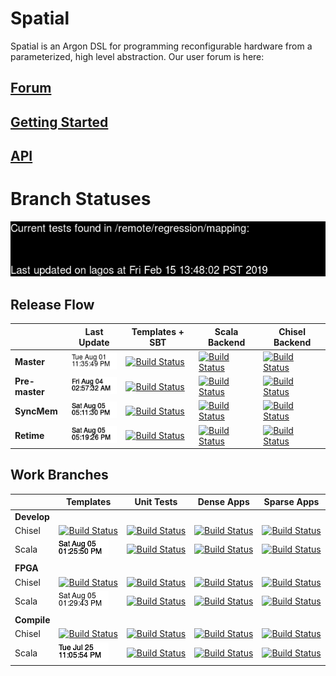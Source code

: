 # Spatial
Spatial is an Argon DSL for programming reconfigurable hardware from a parameterized, high level abstraction.  Our user forum is here: 

## [Forum](https://groups.google.com/forum/#!forum/spatial-lang-users)

## [Getting Started](http://spatial-lang.readthedocs.io/en/latest/tutorial/starting.html)

## [API](http://spatial-lang.readthedocs.io/en/latest/)

# Branch Statuses

!["what's running" is unavailable](https://github.com/mattfel1/Window/blob/master/window.png?raw=true "whatsrunning")

## Release Flow

|            | Last Update | Templates + SBT | Scala Backend | Chisel Backend |
|------------|-----------|------------|------------|-------------|
| **Master** | ![timestamp unavailable](https://github.com/mattfel1/Trackers/blob/timestamps/timestamp_master.png?raw=true "timestamp")  | [![Build Status](https://travis-ci.org/stanford-ppl/spatial-lang.svg?branch=master)](https://travis-ci.org/stanford-ppl/spatial-lang) | [![Build Status](https://travis-ci.org/mattfel1/Trackers.svg?branch=ClassComplete-Branchmaster-Backendscala-Tracker)](https://github.com/stanford-ppl/spatial-lang/wiki/Brnch:master-Trgt:scala) | [![Build Status](https://travis-ci.org/mattfel1/Trackers.svg?branch=ClassComplete-Branchmaster-Backendchisel-Tracker)](https://github.com/stanford-ppl/spatial-lang/wiki/Brnch:master-Trgt:chisel) |
| **Pre-master** | ![timestamp unavailable](https://github.com/mattfel1/Trackers/blob/timestamps/timestamp_pre-master.png?raw=true "timestamp")  | [![Build Status](https://travis-ci.org/stanford-ppl/spatial-lang.svg?branch=pre-master)](https://travis-ci.org/stanford-ppl/spatial-lang) | [![Build Status](https://travis-ci.org/mattfel1/Trackers.svg?branch=ClassComplete-Branchpre-master-Backendscala-Tracker)](https://github.com/stanford-ppl/spatial-lang/wiki/Brnch:pre-master-Trgt:scala) | [![Build Status](https://travis-ci.org/mattfel1/Trackers.svg?branch=ClassComplete-Branchpre-master-Backendchisel-Tracker)](https://github.com/stanford-ppl/spatial-lang/wiki/Brnch:pre-master-Trgt:chisel) |
| **SyncMem** | ![timestamp unavailable](https://github.com/mattfel1/Trackers/blob/timestamps/timestamp_syncMem.png?raw=true "timestamp")  | [![Build Status](https://travis-ci.org/stanford-ppl/spatial-lang.svg?branch=syncMem)](https://travis-ci.org/stanford-ppl/spatial-lang) | [![Build Status](https://travis-ci.org/mattfel1/Trackers.svg?branch=ClassComplete-BranchsyncMem-Backendscala-Tracker)](https://github.com/stanford-ppl/spatial-lang/wiki/Brnch:syncMem-Trgt:scala) | [![Build Status](https://travis-ci.org/mattfel1/Trackers.svg?branch=ClassComplete-BranchsyncMem-Backendchisel-Tracker)](https://github.com/stanford-ppl/spatial-lang/wiki/Brnch:syncMem-Trgt:chisel) |
| **Retime** | ![timestamp unavailable](https://github.com/mattfel1/Trackers/blob/timestamps/timestamp_retime.png?raw=true "timestamp")  | [![Build Status](https://travis-ci.org/stanford-ppl/spatial-lang.svg?branch=retime)](https://travis-ci.org/stanford-ppl/spatial-lang) | [![Build Status](https://travis-ci.org/mattfel1/Trackers.svg?branch=ClassComplete-Branchretime-Backendscala-Tracker)](https://github.com/stanford-ppl/spatial-lang/wiki/Brnch:retime-Trgt:scala) | [![Build Status](https://travis-ci.org/mattfel1/Trackers.svg?branch=ClassComplete-Branchretime-Backendchisel-Tracker)](https://github.com/stanford-ppl/spatial-lang/wiki/Brnch:retime-Trgt:chisel) |

## Work Branches

|            | Templates | Unit Tests | Dense Apps | Sparse Apps |
|------------|-----------|------------|------------|-------------|
| **Develop**   |  |  |  |  |
| Chisel | [![Build Status](https://travis-ci.org/stanford-ppl/spatial-lang.svg?branch=develop)](https://travis-ci.org/stanford-ppl/spatial-lang)         | [![Build Status](https://travis-ci.org/mattfel1/Trackers.svg?branch=ClassUnit-Branchdevelop-Backendchisel-Tracker)](https://github.com/stanford-ppl/spatial-lang/wiki/Brnch:develop-Trgt:chisel)           | [![Build Status](https://travis-ci.org/mattfel1/Trackers.svg?branch=ClassDense-Branchdevelop-Backendchisel-Tracker)](https://github.com/stanford-ppl/spatial-lang/wiki/Brnch:develop-Trgt:chisel)           | [![Build Status](https://travis-ci.org/mattfel1/Trackers.svg?branch=ClassSparse-Branchdevelop-Backendchisel-Tracker)](https://github.com/stanford-ppl/spatial-lang/wiki/Brnch:develop-Trgt:chisel)             |
| Scala  | ![timestamp unavailable](https://github.com/mattfel1/Trackers/blob/timestamps/timestamp_develop.png?raw=true "timestamp")      |  [![Build Status](https://travis-ci.org/mattfel1/Trackers.svg?branch=ClassUnit-Branchdevelop-Backendscala-Tracker)](https://github.com/stanford-ppl/spatial-lang/wiki/Brnch:develop-Trgt:scala)           | [![Build Status](https://travis-ci.org/mattfel1/Trackers.svg?branch=ClassDense-Branchdevelop-Backendscala-Tracker)](https://github.com/stanford-ppl/spatial-lang/wiki/Brnch:develop-Trgt:scala)           | [![Build Status](https://travis-ci.org/mattfel1/Trackers.svg?branch=ClassSparse-Branchdevelop-Backendscala-Tracker)](https://github.com/stanford-ppl/spatial-lang/wiki/Brnch:develop-Trgt:scala)             |
| **FPGA**   |  |  |  |  |
| Chisel | [![Build Status](https://travis-ci.org/stanford-ppl/spatial-lang.svg?branch=fpga)](https://travis-ci.org/stanford-ppl/spatial-lang)         | [![Build Status](https://travis-ci.org/mattfel1/Trackers.svg?branch=ClassUnit-Branchfpga-Backendchisel-Tracker)](https://github.com/stanford-ppl/spatial-lang/wiki/Brnch:fpga-Trgt:chisel)           | [![Build Status](https://travis-ci.org/mattfel1/Trackers.svg?branch=ClassDense-Branchfpga-Backendchisel-Tracker)](https://github.com/stanford-ppl/spatial-lang/wiki/Brnch:fpga-Trgt:chisel)           | [![Build Status](https://travis-ci.org/mattfel1/Trackers.svg?branch=ClassSparse-Branchfpga-Backendchisel-Tracker)](https://github.com/stanford-ppl/spatial-lang/wiki/Brnch:fpga-Trgt:chisel)             |
| Scala  | ![timestamp unavailable](https://github.com/mattfel1/Trackers/blob/timestamps/timestamp_fpga.png?raw=true "timestamp")      |  [![Build Status](https://travis-ci.org/mattfel1/Trackers.svg?branch=ClassUnit-Branchfpga-Backendscala-Tracker)](https://github.com/stanford-ppl/spatial-lang/wiki/Brnch:fpga-Trgt:scala)           | [![Build Status](https://travis-ci.org/mattfel1/Trackers.svg?branch=ClassDense-Branchfpga-Backendscala-Tracker)](https://github.com/stanford-ppl/spatial-lang/wiki/Brnch:fpga-Trgt:scala)           | [![Build Status](https://travis-ci.org/mattfel1/Trackers.svg?branch=ClassSparse-Branchfpga-Backendscala-Tracker)](https://github.com/stanford-ppl/spatial-lang/wiki/Brnch:fpga-Trgt:scala)             |
| **Compile**   |  |  |  |  |
| Chisel | [![Build Status](https://travis-ci.org/stanford-ppl/spatial-lang.svg?branch=compile)](https://travis-ci.org/stanford-ppl/spatial-lang)         | [![Build Status](https://travis-ci.org/mattfel1/Trackers.svg?branch=ClassUnit-Branchcompile-Backendchisel-Tracker)](https://github.com/stanford-ppl/spatial-lang/wiki/Brnch:compile-Trgt:chisel)           | [![Build Status](https://travis-ci.org/mattfel1/Trackers.svg?branch=ClassDense-Branchcompile-Backendchisel-Tracker)](https://github.com/stanford-ppl/spatial-lang/wiki/Brnch:compile-Trgt:chisel)           | [![Build Status](https://travis-ci.org/mattfel1/Trackers.svg?branch=ClassSparse-Branchcompile-Backendchisel-Tracker)](https://github.com/stanford-ppl/spatial-lang/wiki/Brnch:compile-Trgt:chisel)             |
| Scala  | ![timestamp unavailable](https://github.com/mattfel1/Trackers/blob/timestamps/timestamp_compile.png?raw=true "timestamp")      |  [![Build Status](https://travis-ci.org/mattfel1/Trackers.svg?branch=ClassUnit-Branchcompile-Backendscala-Tracker)](https://github.com/stanford-ppl/spatial-lang/wiki/Brnch:compile-Trgt:scala)           | [![Build Status](https://travis-ci.org/mattfel1/Trackers.svg?branch=ClassDense-Branchcompile-Backendscala-Tracker)](https://github.com/stanford-ppl/spatial-lang/wiki/Brnch:compile-Trgt:scala)           | [![Build Status](https://travis-ci.org/mattfel1/Trackers.svg?branch=ClassSparse-Branchcompile-Backendscala-Tracker)](https://github.com/stanford-ppl/spatial-lang/wiki/Brnch:compile-Trgt:scala)             |



